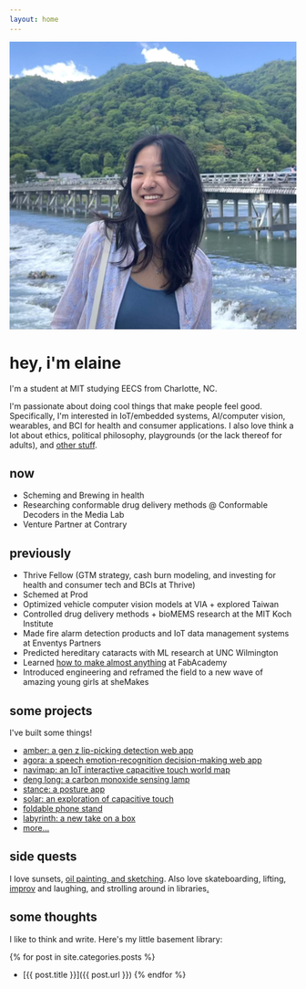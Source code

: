 ```yaml
---
layout: home
---
```


<div class="image-cropper">
  <img src="/assets/pics/pfp.jpg" alt="me" class="profile-pic">
</div>
<div class="title">
  <h1>hey, i'm elaine</h1>
</div>

I'm a student at MIT studying EECS from Charlotte, NC.

I'm passionate about doing cool things that make people feel good. Specifically, I'm interested in IoT/embedded systems, AI/computer vision, wearables, and BCI for health and consumer applications. I also love think a lot about ethics, political philosophy, playgrounds (or the lack thereof for adults), and [other stuff](https://elainexliu.github.io/writing.html).

## now

- Scheming and Brewing in health
- Researching conformable drug delivery methods @ Conformable Decoders in the Media Lab
- Venture Partner at Contrary

## previously

- Thrive Fellow (GTM strategy, cash burn modeling, and investing for health and consumer tech and BCIs at Thrive)
- Schemed at Prod
- Optimized vehicle computer vision models at VIA + explored Taiwan
- Controlled drug delivery methods + bioMEMS research at the MIT Koch Institute
- Made fire alarm detection products and IoT data management systems at Enventys Partners
- Predicted hereditary cataracts with ML research at UNC Wilmington
- Learned [how to make almost anything](https://fabacademy.org/2020/labs/charlotte/students/elaine-liu/) at FabAcademy
- Introduced engineering and reframed the field to a new wave of amazing young girls at sheMakes

## some projects

I've built some things!

- [amber: a gen z lip-picking detection web app](https://elainexliu.github.io/projects/2024/10/12/amber.html)
- [agora: a speech emotion-recognition decision-making web app](https://elainexliu.github.io/projects/2023/09/25/agora.html)
- [navimap: an IoT interactive capacitive touch world map](https://elainexliu.github.io/projects/2020/07/20/navimap.html)
- [deng long: a carbon monoxide sensing lamp](https://elainexliu.github.io/projects/2022/04/15/deng-long.html)
- [stance: a posture app](https://elainexliu.github.io/projects/2021/02/22/stance.html)
- [solar: an exploration of capacitive touch](https://elainexliu.github.io/projects/2020/05/10/solar.html)
- [foldable phone stand](https://elainexliu.github.io/projects/2019/11/15/foldable-phone-stand.html)
- [labyrinth: a new take on a box](https://elainexliu.github.io/projects/2019/10/28/labyrinth-box.html)
- [more...](https://elainexliu.github.io/projects.html)

## side quests

I love sunsets, [oil painting, and sketching](https://www.instagram.com/elaineliuart/). Also love skateboarding, lifting, [improv](https://www.instagram.com/roadkillbuffet/) and laughing, and strolling around in libraries[.](m-port)

## some thoughts

I like to think and write. Here's my little basement library:

{% for post in site.categories.posts %}
- [{{ post.title }}]({{ post.url }})
{% endfor %}